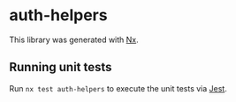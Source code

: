 # auth-helpers

This library was generated with [Nx](https://nx.dev).

## Running unit tests

Run `nx test auth-helpers` to execute the unit tests via [Jest](https://jestjs.io).
